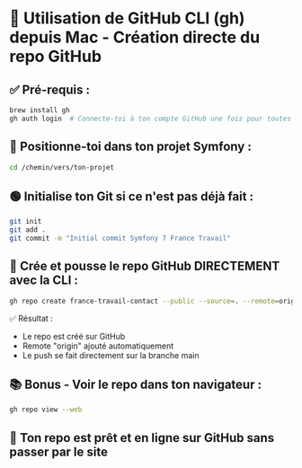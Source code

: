 
# 🚀 Utilisation de GitHub CLI (gh) depuis Mac - Création directe du repo GitHub

## ✅ Pré-requis :
```bash
brew install gh
gh auth login  # Connecte-toi à ton compte GitHub une fois pour toutes
```

## 📂 Positionne-toi dans ton projet Symfony :
```bash
cd /chemin/vers/ton-projet
```

## 🟢 Initialise ton Git si ce n'est pas déjà fait :
```bash
git init
git add .
git commit -m "Initial commit Symfony 7 France Travail"
```

## 🚀 Crée et pousse le repo GitHub DIRECTEMENT avec la CLI :
```bash
gh repo create france-travail-contact --public --source=. --remote=origin --push
```

✅ Résultat :
- Le repo est créé sur GitHub
- Remote "origin" ajouté automatiquement
- Le push se fait directement sur la branche main

## 📚 Bonus - Voir le repo dans ton navigateur :
```bash
gh repo view --web
```

## 📌 Ton repo est prêt et en ligne sur GitHub sans passer par le site
